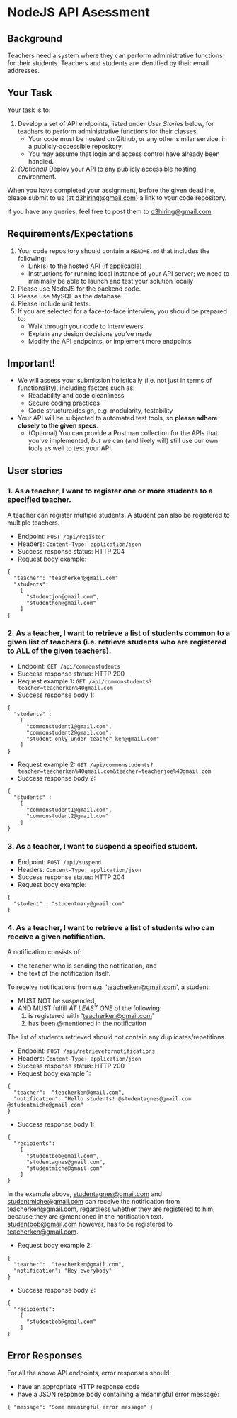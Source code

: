 # NodeJS API Asessment

## Background

Teachers need a system where they can perform administrative functions for their students. Teachers and students are identified by their email addresses.

## Your Task

Your task is to:

1. Develop a set of API endpoints, listed under _User Stories_ below, for teachers to perform administrative functions for their classes.
   - Your code must be hosted on Github, or any other similar service, in a publicly-accessible repository.
   - You may assume that login and access control have already been handled.
2. _(Optional)_ Deploy your API to any publicly accessible hosting environment.

When you have completed your assignment, before the given deadline, please submit to us (at d3hiring@gmail.com) a link to your code repository.

If you have any queries, feel free to post them to d3hiring@gmail.com.

## Requirements/Expectations

1. Your code repository should contain a `README.md` that includes the following:
   - Link(s) to the hosted API (if applicable)
   - Instructions for running local instance of your API server; we need to minimally be able to launch and test your solution locally
2. Please use NodeJS for the backend code.
3. Please use MySQL as the database.
4. Please include unit tests.
5. If you are selected for a face-to-face interview, you should be prepared to:
   - Walk through your code to interviewers
   - Explain any design decisions you’ve made
   - Modify the API endpoints, or implement more endpoints

## Important!

- We will assess your submission holistically (i.e. not just in terms of functionality), including factors such as:
  - Readability and code cleanliness
  - Secure coding practices
  - Code structure/design, e.g. modularity, testability
- Your API will be subjected to automated test tools, so **please adhere closely to the given specs**.
  - (Optional) You can provide a Postman collection for the APIs that you've implemented, _but_ we can (and likely will) still use our own tools as well to test your API.

## User stories

### 1. As a teacher, I want to register one or more students to a specified teacher.

A teacher can register multiple students. A student can also be registered to multiple teachers.

- Endpoint: `POST /api/register`
- Headers: `Content-Type: application/json`
- Success response status: HTTP 204
- Request body example:

```
{
  "teacher": "teacherken@gmail.com"
  "students":
    [
      "studentjon@gmail.com",
      "studenthon@gmail.com"
    ]
}
```

### 2. As a teacher, I want to retrieve a list of students common to a given list of teachers (i.e. retrieve students who are registered to ALL of the given teachers).

- Endpoint: `GET /api/commonstudents`
- Success response status: HTTP 200
- Request example 1: `GET /api/commonstudents?teacher=teacherken%40gmail.com`
- Success response body 1:

```
{
  "students" :
    [
      "commonstudent1@gmail.com",
      "commonstudent2@gmail.com",
      "student_only_under_teacher_ken@gmail.com"
    ]
}
```

- Request example 2: `GET /api/commonstudents?teacher=teacherken%40gmail.com&teacher=teacherjoe%40gmail.com`
- Success response body 2:

```
{
  "students" :
    [
      "commonstudent1@gmail.com",
      "commonstudent2@gmail.com"
    ]
}
```

### 3. As a teacher, I want to suspend a specified student.

- Endpoint: `POST /api/suspend`
- Headers: `Content-Type: application/json`
- Success response status: HTTP 204
- Request body example:

```
{
  "student" : "studentmary@gmail.com"
}
```

### 4. As a teacher, I want to retrieve a list of students who can receive a given notification.

A notification consists of:

- the teacher who is sending the notification, and
- the text of the notification itself.

To receive notifications from e.g. 'teacherken@gmail.com', a student:

- MUST NOT be suspended,
- AND MUST fulfill _AT LEAST ONE_ of the following:
  1. is registered with “teacherken@gmail.com"
  2. has been @mentioned in the notification

The list of students retrieved should not contain any duplicates/repetitions.

- Endpoint: `POST /api/retrievefornotifications`
- Headers: `Content-Type: application/json`
- Success response status: HTTP 200
- Request body example 1:

```
{
  "teacher":  "teacherken@gmail.com",
  "notification": "Hello students! @studentagnes@gmail.com @studentmiche@gmail.com"
}
```

- Success response body 1:

```
{
  "recipients":
    [
      "studentbob@gmail.com",
      "studentagnes@gmail.com",
      "studentmiche@gmail.com"
    ]
}
```

In the example above, studentagnes@gmail.com and studentmiche@gmail.com can receive the notification from teacherken@gmail.com, regardless whether they are registered to him, because they are @mentioned in the notification text. studentbob@gmail.com however, has to be registered to teacherken@gmail.com.

- Request body example 2:

```
{
  "teacher":  "teacherken@gmail.com",
  "notification": "Hey everybody"
}
```

- Success response body 2:

```
{
  "recipients":
    [
      "studentbob@gmail.com"
    ]
}
```

## Error Responses

For all the above API endpoints, error responses should:

- have an appropriate HTTP response code
- have a JSON response body containing a meaningful error message:

```
{ "message": "Some meaningful error message" }
```
